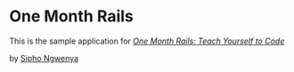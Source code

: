 # One Month Rails

This is the sample application for 
[*One Month Rails: Teach Yourself to Code*](http://siphongwenya.com)

by [Sipho Ngwenya](http://siphongwenya.com)